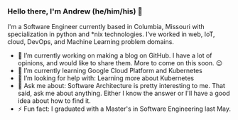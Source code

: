 ### Hello there, I'm Andrew (he/him/his) 👋

I'm a Software Engineer currently based in Columbia, Missouri with specialization in python and *nix technologies. I’ve worked in web, IoT, cloud, DevOps, and Machine Learning problem domains. 

- 🔭 I’m currently working on making a blog on GitHub. I have a lot of opinions, and would like to share them. More to come on this soon. :wink: 
- 🌱 I’m currently learning Google Cloud Platform and Kubernetes
- 🤔 I’m looking for help with: Learning more about Kubernetes
- 💬 Ask me about: Software Architecture is pretty interesting to me. That said, ask me about anything. Either I know the answer or I'll have a good idea about how to find it.
- ⚡ Fun fact: I graduated with a Master's in Software Engineering last May.
